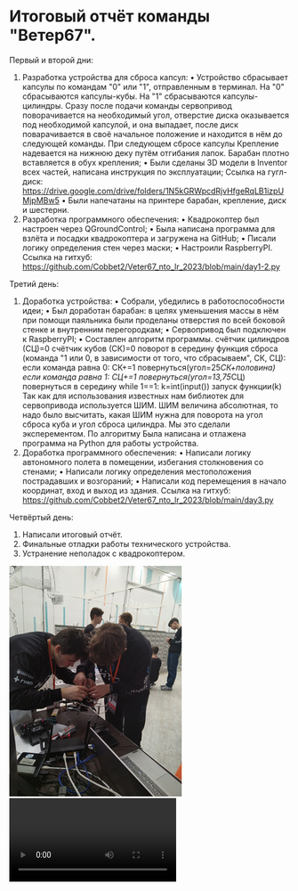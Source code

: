 # Итоговый отчёт команды "Ветер67".

Первый и второй дни:
  1)	Разработка устройства для сброса капсул:
    •	Устройство сбрасывает капсулы по командам "0" или "1", отправленным в терминал. На "0" сбрасываются капсулы-кубы. На "1" сбрасываются капсулы-цилиндры. Сразу после подачи команды сервопривод поворачивается на необходимый угол, отверстие диска оказывается под необходимой капсулой, и она выпадает, после диск поварачивается в своё начальное положение  и находится в нём до следующей команды. При следующем сбросе капсулы 
      Крепление надевается на нижнюю деку путём отгибания лапок. Барабан плотно вставляется в обух крепления;
    •	Были сделаны 3D модели в Inventor всех частей, написана инструкция по эксплуатации;
      Ссылка на гугл-диск: https://drive.google.com/drive/folders/1N5kGRWpcdRjvHfgeRqLB1izpUMjpMBw5
    •	Были напечатаны на принтере барабан, крепление, диск и шестерни.
  2)	Разработка программного обеспечения:
    •	Квадрокоптер был настроен через QGroundControl;
    •	Была написана программа для взлёта и посадки квадрокоптера и загружена на GitHub;
    •	Писали логику определения стен через маски;
    •	Настроили RaspberryPI.
      Ссылка на гитхуб: https://github.com/Cobbet2/Veter67_nto_lr_2023/blob/main/day1-2.py
      
Третий день:
  1)	Доработка устройства:
    •	Собрали, убедились в работоспособности идеи;
    •	Был доработан барабан: в целях уменьшения массы в нём при помощи паяльника были проделаны отверстия по всей боковой стенке и внутренним перегородкам;
    •	Сервопривод был подключен к RaspberryPI;
    •	Составлен алгоритм программы.
     счётчик цилиндров (СЦ)=0
счётчик кубов (СК)=0
поворот в середину
функция сброса (команда "1 или 0, в зависимости от того, что сбрасываем", СК, СЦ):
	если команда равна 0:
		СК+=1
		повернуться(угол=25*СК+половина)
	если команда равна 1:
		СЦ+=1
		повернуться(угол=13,75*СЦ)
	повернуться в середину
while 1==1:
	k=int(input())
	запуск функции(k)
  Так как для использования известных нам библиотек для сервопривода используется ШИМ. ШИМ величина абсолютная, то надо было высчитать, какая ШИМ нужна для поворота на угол сброса куба и угол сброса цилиндра. Мы это сделали эксперементом.  По алгоритму  Была написана и отлажена программа на Python для работы устройства.
  2)	Доработка программного обеспечения:
    •	Написали логику автономного полета в помещении, избегания столкновения со стенами;
    •	Написали логику определения местоположения пострадавших и возгораний;
    •	Написали код перемещения в начало координат, вход и выход из здания.
      Ссылка на гитхуб: https://github.com/Cobbet2/Veter67_nto_lr_2023/blob/main/day3.py
      
Четвёртый день:
  1)	Написали итоговый отчёт.
  2)	Финальные отладки работы технического устройства.
  3)	Устранение неполадок с квадрокоптером.

![Alt text](https://github.com/Cobbet2/Veter67_nto_lr_2023/blob/main/image1.png "a title")
![Alt text](https://github.com/Cobbet2/Veter67_nto_lr_2023/blob/main/video5233317306855073081.mp4 "a title")
